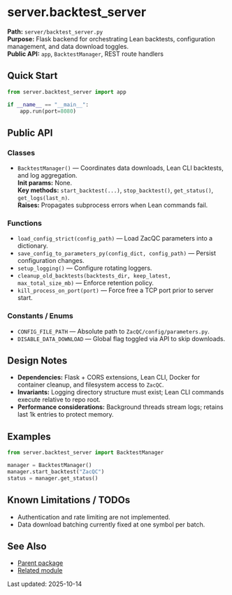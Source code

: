 # server.backtest_server
**Path:** `server/backtest_server.py`  
**Purpose:** Flask backend for orchestrating Lean backtests, configuration management, and data download toggles.  
**Public API:** `app`, `BacktestManager`, REST route handlers

## Quick Start
```python
from server.backtest_server import app

if __name__ == "__main__":
    app.run(port=8080)
```

## Public API
### Classes
- `BacktestManager()` — Coordinates data downloads, Lean CLI backtests, and log aggregation.  
  **Init params:** None.  
  **Key methods:** `start_backtest(...)`, `stop_backtest()`, `get_status()`, `get_logs(last_n)`.  
  **Raises:** Propagates subprocess errors when Lean commands fail.

### Functions
- `load_config_strict(config_path)` — Load ZacQC parameters into a dictionary.  
- `save_config_to_parameters_py(config_dict, config_path)` — Persist configuration changes.  
- `setup_logging()` — Configure rotating loggers.  
- `cleanup_old_backtests(backtests_dir, keep_latest, max_total_size_mb)` — Enforce retention policy.  
- `kill_process_on_port(port)` — Force free a TCP port prior to server start.

### Constants / Enums
- `CONFIG_FILE_PATH` — Absolute path to `ZacQC/config/parameters.py`.  
- `DISABLE_DATA_DOWNLOAD` — Global flag toggled via API to skip downloads.

## Design Notes
- **Dependencies:** Flask + CORS extensions, Lean CLI, Docker for container cleanup, and filesystem access to `ZacQC`.  
- **Invariants:** Logging directory structure must exist; Lean CLI commands execute relative to repo root.  
- **Performance considerations:** Background threads stream logs; retains last 1k entries to protect memory.

## Examples
```python
from server.backtest_server import BacktestManager

manager = BacktestManager()
manager.start_backtest("ZacQC")
status = manager.get_status()
```

## Known Limitations / TODOs
- Authentication and rate limiting are not implemented.  
- Data download batching currently fixed at one symbol per batch.

## See Also
- [Parent package](../modules/server.md)
- [Related module](../modules/server.trading_calendar.md)

Last updated: 2025-10-14
